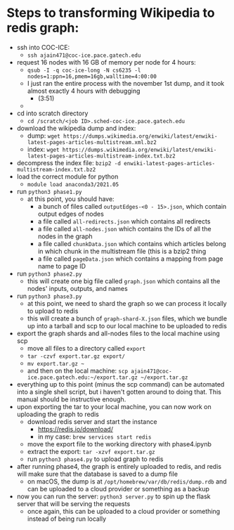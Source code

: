 # Steps to transforming Wikipedia to redis graph:

* ssh into COC-ICE:
    * `ssh ajain471@coc-ice.pace.gatech.edu`
* request 16 nodes with 16 GB of memory per node for 4 hours:
    * `qsub -I -q coc-ice-long -N cs6235 -l nodes=1:ppn=16,pmem=16gb,walltime=4:00:00`
    * I just ran the entire process with the november 1st dump, and it took almost exactly 4 hours with debugging
        * (3:51)
    * 
* cd into scratch directory
    * `cd /scratch/<job ID>.sched-coc-ice.pace.gatech.edu`
* download the wikipedia dump and index:
    * dump: `wget https://dumps.wikimedia.org/enwiki/latest/enwiki-latest-pages-articles-multistream.xml.bz2`
    * index: `wget https://dumps.wikimedia.org/enwiki/latest/enwiki-latest-pages-articles-multistream-index.txt.bz2`
* decompress the index file: `bzip2 -d enwiki-latest-pages-articles-multistream-index.txt.bz2`
* load the correct module for python
    * `module load anaconda3/2021.05`
* run `python3 phase1.py`
    * at this point, you should have:
        * a bunch of files called `outputEdges-<0 - 15>.json`, which contain output edges of nodes
        * a file called `all-redirects.json` which contains all redirects
        * a file called `all-nodes.json` which contains the IDs of all the nodes in the graph
        * a file called `chunkData.json` which contains which articles belong in which chunk in the multistream file (this is a bzip2 thing
        * a file called `pageData.json` which contains a mapping from page name to page ID
* run `python3 phase2.py`
    * this will create one big file called `graph.json` which contains all the nodes' inputs, outputs, and names
* run `python3 phase3.py`
    * at this point, we need to shard the graph so we can process it locally to upload to redis
    * this will create a bunch of `graph-shard-X.json` files, which we bundle up into a tarball and scp to our local machine to be uploaded to redis
* export the graph shards and all-nodes files to the local machine using scp
    * move all files to a directory called `export`
    * `tar -czvf export.tar.gz export/`
    * `mv export.tar.gz ~`
    * and then on the local machine: `scp ajain471@coc-ice.pace.gatech.edu:~/export.tar.gz ~/export.tar.gz`
* everything up to this point (minus the scp command) can be automated into a single shell script, but i haven't gotten around to doing that. This manual should be instructive enough.
* upon exporting the tar to your local machine, you can now work on uploading the graph to redis
    * download redis server and start the instance
        * https://redis.io/download/
        * in my case: `brew services start redis`
    * move the export file to the working directory with phase4.ipynb
    * extract the export: `tar -xzvf export.tar.gz`
    * run `python3 phase4.py` to upload graph to redis
* after running phase4, the graph is entirely uploaded to redis, and redis will make sure that the database is saved to a dump file
    * on macOS, the dump is at `/opt/homebrew/var/db/redis/dump.rdb` and can be uploaded to a cloud provider or something as a backup
* now you can run the server: `python3 server.py` to spin up the flask server that will be serving the requests
    * once again, this can be uploaded to a cloud provider or something instead of being run locally
